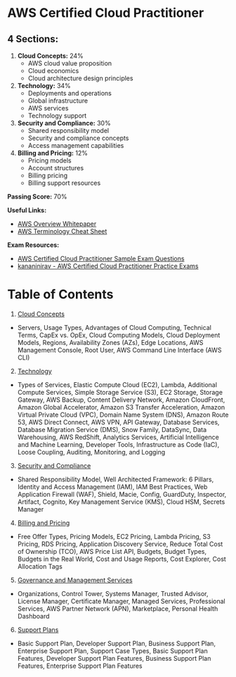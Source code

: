 # AWS Certified Cloud Practitioner

## 4 Sections:

1. **Cloud Concepts:** 24%
   - AWS cloud value proposition
   - Cloud economics
   - Cloud architecture design principles
2. **Technology:** 34%
   - Deployments and operations
   - Global infrastructure
   - AWS services
   - Technology support
3. **Security and Compliance:** 30%
   - Shared responsibility model
   - Security and compliance concepts
   - Access management capabilities
4. **Billing and Pricing:** 12%
   - Pricing models
   - Account structures
   - Billing pricing
   - Billing support resources

**Passing Score:** 70%

**Useful Links:**

- [AWS Overview Whitepaper](https://d1.awsstatic.com/whitepapers/aws-overview.pdf)
- [AWS Terminology Cheat Sheet](https://www.pluralsight.com/resources/blog/cloud/your-aws-terminology-cheat-sheet)

**Exam Resources:**

- [AWS Certified Cloud Practitioner Sample Exam Questions](https://d1.awsstatic.com/training-and-certification/docs-cloud-practitioner/AWS-Certified-Cloud-Practitioner_Sample-Questions.pdf)
- [kananinirav - AWS Certified Cloud Practitioner Practice Exams](https://kananinirav.com/practice-exam/exams.html)

# Table of Contents

1. [Cloud Concepts](./topics/cloud_concepts.md)

- Servers, Usage Types, Advantages of Cloud Computing, Technical Terms, CapEx vs. OpEx, Cloud Computing Models, Cloud Deployment Models, Regions, Availability Zones (AZs), Edge Locations, AWS Management Console, Root User, AWS Command Line Interface (AWS CLI)

2. [Technology](./topics/technology)

- Types of Services, Elastic Compute Cloud (EC2), Lambda, Additional Compute Services, Simple Storage Service (S3), EC2 Storage, Storage Gateway, AWS Backup, Content Delivery Network, Amazon CloudFront, Amazon Global Accelerator, Amazon S3 Transfer Acceleration, Amazon Virtual Private Cloud (VPC), Domain Name System (DNS), Amazon Route 53, AWS Direct Connect, AWS VPN, API Gateway, Database Services, Database Migration Service (DMS), Snow Family, DataSync, Data Warehousing, AWS RedShift, Analytics Services, Artificial Intelligence and Machine Learning, Developer Tools, Infrastructure as Code (IaC), Loose Coupling, Auditing, Monitoring, and Logging

3. [Security and Compliance](./topics/security_and_compliance)

- Shared Responsibility Model, Well Architected Framework: 6 Pillars, Identity and Access Management (IAM), IAM Best Practices, Web Application Firewall (WAF), Shield, Macie, Config, GuardDuty, Inspector, Artifact, Cognito, Key Management Service (KMS), Cloud HSM, Secrets Manager

4. [Billing and Pricing](./topics/billing_and_pricing)

- Free Offer Types, Pricing Models, EC2 Pricing, Lambda Pricing, S3 Pricing, RDS Pricing, Application Discovery Service, Reduce Total Cost of Ownership (TCO), AWS Price List API, Budgets, Budget Types, Budgets in the Real World, Cost and Usage Reports, Cost Explorer, Cost Allocation Tags

5. [Governance and Management Services](./topics/governance_and_management_services.md)

- Organizations, Control Tower, Systems Manager, Trusted Advisor, License Manager, Certificate Manager, Managed Services, Professional Services, AWS Partner Network (APN), Marketplace, Personal Health Dashboard

6. [Support Plans](./topics/support_plans.md)

- Basic Support Plan, Developer Support Plan, Business Support Plan, Enterprise Support Plan, Support Case Types, Basic Support Plan Features, Developer Support Plan Features, Business Support Plan Features, Enterprise Support Plan Features
